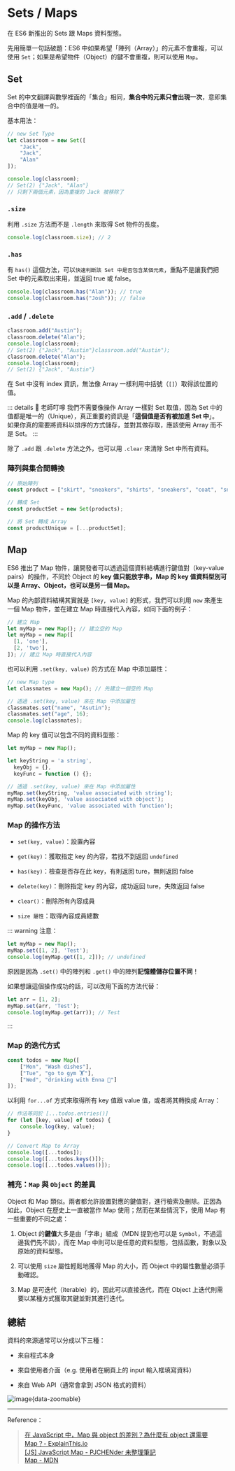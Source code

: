 # Sets / Maps

在 ES6 新推出的 Sets 跟 Maps 資料型態。 <br>

先用簡單一句話破題：ES6 中<span class="bolder">如果希望「陣列（Array）」的元素不會重複，可以使用 `Set`；如果是希望物件（Object）的鍵不會重複，則可以使用 `Map`</span>。

## Set

Set 的中文翻譯與數學裡面的「集合」相同，**集合中的元素只會出現一次**，意即集合中的值是唯一的。 <br>

基本用法：

```javascript
// new Set Type
let classroom = new Set([
    "Jack",
    "Jack",
    "Alan"
]);

console.log(classroom);
// Set(2) {"Jack", "Alan"}
// 只剩下兩個元素，因為重複的 Jack 被移除了
```

### `.size`

利用 `.size` 方法而不是 `.length` 來取得 Set 物件的長度。

```javascript
console.log(classroom.size); // 2
```

### `.has`

有 `has()` 這個方法，可以``快速判斷該 Set 中是否包含某個元素``，重點不是讓我們把 Set 中的元素取出來用，並返回 true 或 false。

```javascript
console.log(classroom.has("Alan")); // true
console.log(classroom.has("Josh")); // false
```

### `.add` / `.delete`

```javascript
classroom.add("Austin");
classroom.delete("Alan");
console.log(classroom);
// Set(2) {"Jack", "Austin"}classroom.add("Austin");
classroom.delete("Alan");
console.log(classroom);
// Set(2) {"Jack", "Austin"}
```

在 Set 中沒有 index 資訊，無法像 Array 一樣利用中括號（`[]`）取得該位置的值。

::: details 🔑 老師叮嚀
我們不需要像操作 Array 一樣對 Set 取值，因為 Set 中的值都是唯一的（Unique），真正重要的資訊是「**這個值是否有被加進 Set 中**」。 <br>
如果你真的需要將資料以排序的方式儲存，並對其做存取，應該使用 Array 而不是 Set。
:::

除了 `.add` 跟 `.delete` 方法之外，也可以用 `.clear` 來清除 Set 中所有資料。

### 陣列與集合間轉換

```javascript
// 原始陣列
const product = ["skirt", "sneakers", "shirts", "sneakers", "coat", "sneakers"];

// 轉成 Set
const productSet = new Set(products);

// 將 Set 轉成 Array
const productUnique = [...productSet];
```

## Map

ES6 推出了 Map 物件，讓開發者可以透過這個資料結構進行鍵值對（key-value pairs）的操作，不同於 Object 的 **key 值只能放字串，Map 的 key 值資料型別可以是 Array、Object，也可以是另一個 Map。** <br>

Map 的內部資料結構其實就是 `[key, value]` 的形式，我們可以利用 `new` 來產生一個 Map 物件，並在建立 Map 時直接代入內容，如同下面的例子：

```javascript
// 建立 Map
let myMap = new Map(); // 建立空的 Map
let myMap = new Map([
  [1, 'one'],
  [2, 'two'],
]); // 建立 Map 時直接代入內容
```

也可以利用 `.set(key, value)` 的方式在 Map 中添加屬性：

```javascript
// new Map type
let classmates = new Map(); // 先建立一個空的 Map

// 透過 .set(key, value) 來在 Map 中添加屬性
classmates.set("name", "Asutin");
classmates.set("age", 16);
console.log(classmates);
```

Map 的 key 值可以包含不同的資料型態：

```javascript
let myMap = new Map();

let keyString = 'a string',
  keyObj = {},
  keyFunc = function () {};

// 透過 .set(key, value) 來在 Map 中添加屬性
myMap.set(keyString, 'value associated with string');
myMap.set(keyObj, 'value associated with object');
myMap.set(keyFunc, 'value associated with function');
```

### Map 的操作方法

- `set(key, value)`：設置內容

- `get(key)`：獲取指定 key 的內容，若找不到返回 `undefined`

- `has(key)`：檢查是否存在此 key，有則返回 ture，無則返回 false

- `delete(key)`：刪除指定 key 的內容，成功返回 ture，失敗返回 false

- `clear()`：刪除所有內容成員

- `size 屬性`：取得內容成員總數

::: warning 注意：

```javascript
let myMap = new Map();
myMap.set([1, 2], 'Test');
console.log(myMap.get([1, 2])); // undefined
```

原因是因為 `.set()` 中的陣列和 `.get()` 中的陣列**記憶體儲存位置不同**！ <br>

如果想讓這個操作成功的話，可以改用下面的方法代替：

```javascript
let arr = [1, 2];
myMap.set(arr, 'Test');
console.log(myMap.get(arr)); // Test
```

:::

### Map 的迭代方式

```javascript
const todos = new Map([
    ["Mon", "Wash dishes"],
    ["Tue", "go to gym 🏋"],
    ["Wed", "drinking with Enna 🍷"]
]);
```

以利用 `for...of` 方式來取得所有 key 值跟 value 值，或者將其轉換成 Array：

```javascript
// 作法等同於 [...todos.entries()]
for (let [key, value] of todos) {
    console.log(key, value);
}

// Convert Map to Array
console.log([...todos]);
console.log([...todos.keys()]);
console.log([...todos.values()]);
```

### 補充：`Map` 與 `Object` 的差異

Object 和 Map 類似。兩者都允許設置對應的鍵值對，進行檢索及刪除。正因為如此，Object 在歷史上一直被當作 Map 使用；然而在某些情況下，使用 Map 有一些重要的不同之處：<br>

1. Object 的**鍵值**大多是由「字串」組成（MDN 提到也可以是 `Symbol`，不過這邊我們先不談），而在 Map 中則可以是任意的資料型態，包括函數，對象以及原始的資料型態。<br>

2. 可以使用 `size` 屬性輕鬆地獲得 Map 的大小，而 Object 中的屬性數量必須手動確認。

3. Map 是可迭代（iterable）的，因此可以直接迭代，而在 Object 上迭代則需要以某種方式獲取其鍵並對其進行迭代。

## 總結

資料的來源通常可以分成以下三種：

- 來自程式本身

- 來自使用者介面（e.g. 使用者在網頁上的 input 輸入框填寫資料）

- 來自 Web API（通常會拿到 JSON 格式的資料）

![image](/截圖%202024-01-12%20下午5.07.30.png){data-zoomable}

---

Reference：

> [在 JavaScript 中，Map 與 object 的差別？為什麼有 object 還需要 Map？- ExplainThis.io](https://www.explainthis.io/zh-hant/swe/map-vs-object) <br>
> [[JS] JavaScript Map - PJCHENder 未整理筆記](https://pjchender.dev/javascript/js-map/) <br>
> [Map - MDN](https://developer.mozilla.org/zh-TW/docs/Web/JavaScript/Reference/Global_Objects/Map)